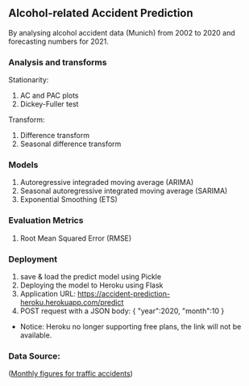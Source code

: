 ## Alcohol-related Accident Prediction
By analysing alcohol accident data (Munich) from 2002 to 2020 and forecasting numbers for 2021.

### Analysis and transforms
Stationarity:  
1) AC and PAC plots
2) Dickey-Fuller test

Transform:
1) Difference transform
2) Seasonal difference transform

### Models
1) Autoregressive integraded moving average (ARIMA)
2) Seasonal autoregressive integrated moving average (SARIMA)
3) Exponential Smoothing (ETS) 

### Evaluation Metrics
1) Root Mean Squared Error (RMSE)

### Deployment
1) save & load the predict model using Pickle
2) Deploying the model to Heroku using Flask  
3) Application URL: https://accident-prediction-heroku.herokuapp.com/predict  
4) POST request with a JSON body:
		{
			"year":2020,
			"month":10
		}
- Notice: Heroku no longer supporting free plans, the link will not be available.

### Data Source:
([Monthly figures for traffic accidents](https://opendata.muenchen.de/dataset/monatszahlen-verkehrsunfaelle/resource/40094bd6-f82d-4979-949b-26c8dc00b9a7))
